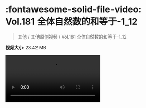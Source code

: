 # :fontawesome-solid-file-video: Vol.181 全体自然数的和等于-1_12

> 其他 / 其他原创视频 / Vol.181 全体自然数的和等于-1_12

**视频大小**: 23.42 MB

<div class="video"><video src="https://file.hsyhx.top/archive/混乱博物馆/Vol/181.mp4" controls preload>🤔 您的浏览器不支持 video 标签</ video></div>